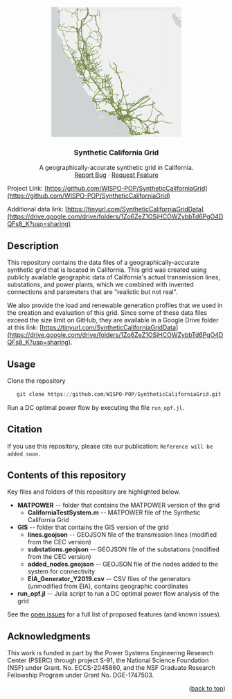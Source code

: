 <!-- PROJECT LOGO -->
<br />
<div align="center">
  <a href="https://github.com/WISPO-POP/SyntheticCaliforniaGrid">
    <img src="logo.png" alt="Logo" width="300" height="300">
  </a>

<h3 align="center">Synthetic California Grid</h3>

  <p align="center">
    A geographically-accurate synthetic grid in California.
    <!-- <br /> -->
    <!-- <a href="https://github.com/WISPO-POP/SyntheticCaliforniaGrid"><strong>View Documentation »</strong></a> -->
    <!-- <br /> -->
    <br />
    <a href="https://github.com/WISPO-POP/SyntheticCaliforniaGrid/issues">Report Bug</a>
    ·
    <a href="https://github.com/WISPO-POP/SyntheticCaliforniaGrid/issues">Request Feature</a>
  </p>
</div>


Project Link: [https://github.com/WISPO-POP/SyntheticCaliforniaGrid](https://github.com/WISPO-POP/SyntheticCaliforniaGrid)

Additional data link: [https://tinyurl.com/SyntheticCaliforniaGridData](https://drive.google.com/drive/folders/1Zo6ZeZ1OSjHCOWZybbTd6PgO4DQFs8_K?usp=sharing)

## Description
This repository contains the data files of a geographically-accurate synthetic grid that is located in California. This grid was created using publicly available geographic data of California's actual transmission lines, substations, and power plants, which we combined with invented connections and parameters that are "realistic but not real".

We also provide the load and renewable generation profiles that we used in the creation and evaluation of this grid. Since some of these data files exceed the size limit on GitHub, they are available in a Google Drive folder at this link: [https://tinyurl.com/SyntheticCaliforniaGridData](https://drive.google.com/drive/folders/1Zo6ZeZ1OSjHCOWZybbTd6PgO4DQFs8_K?usp=sharing).

## Usage
Clone the repository
```julia
   git clone https://github.com/WISPO-POP/SyntheticCaliforniaGrid.git
```

Run a DC optimal power flow by executing the file `run_opf.jl`.

## Citation
If you use this repository, please cite our publication:
```Reference will be added soon.```

## Contents of this repository
Key files and folders of this repository are highlighted below.

* **MATPOWER** -- folder that contains the MATPOWER version of the grid
  * **CaliforniaTestSystem.m** -- MATPOWER file of the Synthetic California Grid
* **GIS** -- folder that contains the GIS version of the grid 
  * **lines.geojson** -- GEOJSON file of the transmission lines (modified from the CEC version)
  * **substations.geojson** -- GEOJSON file of the substations (modified from the CEC version)
  * **added_nodes.geojson** -- GEOJSON file of the nodes added to the system for connectivity
  * **EIA_Generator_Y2019.csv** -- CSV files of the generators (unmodified from EIA), contains geographic coordinates
* **run_opf.jl** -- Julia script to run a DC optimal power flow analysis of the grid

See the [open issues](https://github.com/WISPO-POP/WildfireMapData/issues) for a full list of proposed features (and known issues).

<!-- LICENSE -->
<!-- ## License
UNCOMMENT THIS SECTION AND ADD LICENSE FILE IF MADE PUBLIC.
Distributed under the UW License. See `LICENSE.txt` for more information. -->

<!-- ## Contact
UNCOMMENT THIS SECTION AND ADD CONTACT DETAILS IF MADE PUBLIC.
Your Name - [@twitter_handle](https://twitter.com/twitter_handle) - email@email_client.com

Project Link: [https://github.com/github_username/repo_name](https://github.com/github_username/repo_name) -->

## Acknowledgments

This work is funded in part by the Power Systems Engineering Research Center (PSERC) through project S-91, the National Science Foundation (NSF) under Grant. No. ECCS-2045860, and the NSF Graduate Research Fellowship Program under Grant No. DGE-1747503.

<p align="right">(<a href="#top">back to top</a>)</p>

